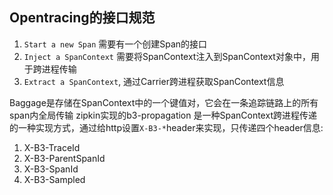 ## Opentracing的接口规范

1. `Start a new Span` 需要有一个创建Span的接口
2. `Inject a SpanContext` 需要将SpanContext注入到SpanContext对象中，用于跨进程传输
3. `Extract a SpanContext`, 通过Carrier跨进程获取SpanContext信息

Baggage是存储在SpanContext中的一个键值对，它会在一条追踪链路上的所有span内全局传输
zipkin实现的b3-propagation 是一种SpanContext跨进程传递的一种实现方式，通过给http设置`X-B3-*`header来实现，只传递四个header信息:

1. X-B3-TraceId
2. X-B3-ParentSpanId
3. X-B3-SpanId
4. X-B3-Sampled


